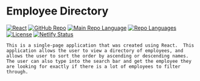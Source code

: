 # Employee Directory
[![React](https://img.shields.io/badge/Made%20With-React-orange.svg)](https://shields.io/) 
[![GitHub Repo](https://img.shields.io/github/repo-size/RichardKessler/Employee-Directory?color=Green&style=plastic)](https://github.com/RichardKessler/Employee-Directory)
[![Main Repo Language](https://img.shields.io/github/languages/top/RichardKEssler/Employee-Directory?color=blueviolet&style=plastic)](https://github.com/RichardKessler/Employee-Directory)
[![Repo Languages](https://img.shields.io/github/languages/count/RichardKessler/Employee-Directory?color=red&style=plastic)](https://github.com/RichardKessler/Employee-Directory)
[![License](https://img.shields.io/github/license/richardkessler/Employee-Directory?color=yellow&style=plastic)](https://github.com/RichardKessler/Employee-Directory)
[![Netlify Status](https://api.netlify.com/api/v1/badges/7d068fbf-dd30-4b5d-a714-88f5165e63f7/deploy-status)](https://app.netlify.com/sites/frosty-knuth-dfbbf2/deploys) 
```
This is a single-page application that was created using React.  This application allows the user to view a directory of employees, and allows the user to sort the order by ascending or descending names.  The user can also type into the search bar and get the employee they are looking for exactly if there is a lot of employees to filter through.
```


